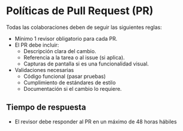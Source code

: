 # Políticas de Pull Request (PR)

Todas las colaboraciones deben de seguir las siguientes reglas:

* Mínimo 1 revisor obligatorio para cada PR.
* El PR debe incluir:
  - Descripción clara del cambio.
  - Referencia a la tarea o al issue (si aplica).
  - Capturas de pantalla si es una funcionalidad visual.
* Validaciones necesarias
  - Código funcional (pasar pruebas)
  - Cumplimiento de estándares de estilo
  - Documentación si el cambio lo requiere.
## Tiempo de respuesta
- El revisor debe responder al PR en un máximo de 48 horas hábiles
